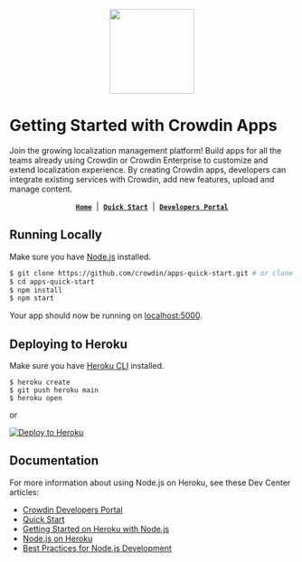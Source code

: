 [<p align='center'><img src='https://support.crowdin.com/assets/logos/crowdin-dark-symbol.png' data-canonical-src='https://support.crowdin.com/assets/logos/crowdin-dark-symbol.png' width='150' height='150' align='center'/></p>](https://crowdin.com)

# Getting Started with Crowdin Apps

Join the growing localization management platform! Build apps for all the teams already using Crowdin or Crowdin Enterprise to customize and extend localization experience. By creating Crowdin apps, developers can integrate existing services with Crowdin, add new features, upload and manage content.

<div align="center">

[**`Home`**](https://crowdin.com) &nbsp;|&nbsp;
[**`Quick Start`**](https://developer.crowdin.com/quick-start) &nbsp;|&nbsp;
[**`Developers Portal`**](https://developers.crowdin.com/)

</div>

## Running Locally

Make sure you have [Node.js](http://nodejs.org/) installed.

```sh
$ git clone https://github.com/crowdin/apps-quick-start.git # or clone your own fork
$ cd apps-quick-start
$ npm install
$ npm start
```

Your app should now be running on [localhost:5000](http://localhost:5000/).

## Deploying to Heroku

Make sure you have [Heroku CLI](https://cli.heroku.com/) installed.

```
$ heroku create
$ git push heroku main
$ heroku open
```

or

[![Deploy to Heroku](https://www.herokucdn.com/deploy/button.svg)](https://heroku.com/deploy)

## Documentation

For more information about using Node.js on Heroku, see these Dev Center articles:

- [Crowdin Developers Portal](https://developers.crowdin.com/)
- [Quick Start](https://developer.crowdin.com/quick-start)
- [Getting Started on Heroku with Node.js](https://devcenter.heroku.com/articles/getting-started-with-nodejs)
- [Node.js on Heroku](https://devcenter.heroku.com/categories/nodejs)
- [Best Practices for Node.js Development](https://devcenter.heroku.com/articles/node-best-practices)

